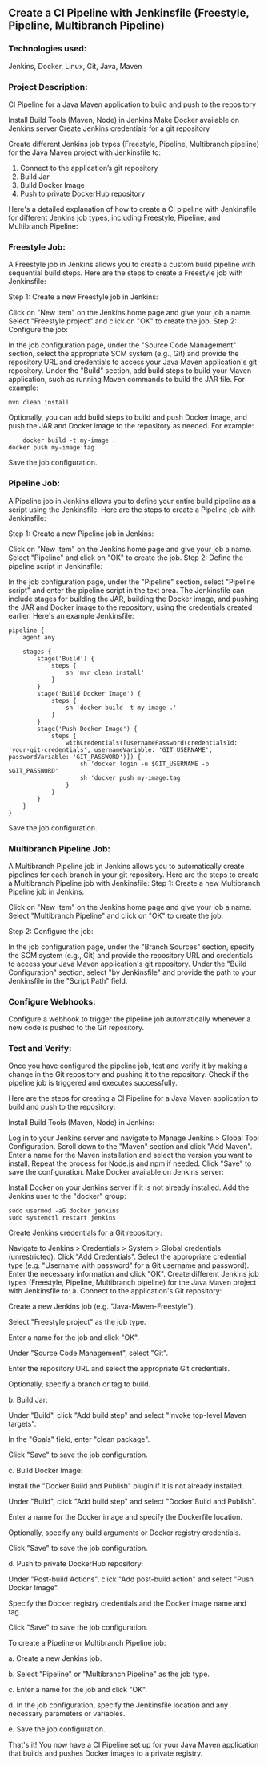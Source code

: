 ## Create a CI Pipeline with Jenkinsfile (Freestyle, Pipeline, Multibranch Pipeline)

### Technologies used:
Jenkins, Docker, Linux, Git, Java, Maven

### Project Description:

CI Pipeline for a Java Maven application to build and push to the repository

  Install Build Tools (Maven, Node) in Jenkins
  Make Docker available on Jenkins server
  Create Jenkins credentials for a git repository
  
  Create different Jenkins job types (Freestyle, Pipeline, Multibranch pipeline) for the Java Maven project with Jenkinsfile to:
  
 1. Connect to the application’s git repository 
 2. Build Jar
 3. Build Docker Image
 4. Push to private DockerHub repository
 
 
 Here's a detailed explanation of how to create a CI pipeline with Jenkinsfile for different Jenkins job types, including Freestyle, Pipeline, and Multibranch Pipeline:
 
 ### Freestyle Job:
 
 A Freestyle job in Jenkins allows you to create a custom build pipeline with sequential build steps. Here are the steps to create a Freestyle job with Jenkinsfile:
 
Step 1: Create a new Freestyle job in Jenkins:

Click on "New Item" on the Jenkins home page and give your job a name.
Select "Freestyle project" and click on "OK" to create the job.
Step 2: Configure the job:

In the job configuration page, under the "Source Code Management" section, select the appropriate SCM system (e.g., Git) and provide the repository URL and credentials to access your Java Maven application's git repository.
Under the "Build" section, add build steps to build your Maven application, such as running Maven commands to build the JAR file. For example:

    mvn clean install

Optionally, you can add build steps to build and push Docker image, and push the JAR and Docker image to the repository as needed. For example:

        docker build -t my-image .
    docker push my-image:tag
    
Save the job configuration.

### Pipeline Job:

A Pipeline job in Jenkins allows you to define your entire build pipeline as a script using the Jenkinsfile. Here are the steps to create a Pipeline job with Jenkinsfile:

Step 1: Create a new Pipeline job in Jenkins:

Click on "New Item" on the Jenkins home page and give your job a name.
Select "Pipeline" and click on "OK" to create the job.
Step 2: Define the pipeline script in Jenkinsfile:

In the job configuration page, under the "Pipeline" section, select "Pipeline script" and enter the pipeline script in the text area.
The Jenkinsfile can include stages for building the JAR, building the Docker image, and pushing the JAR and Docker image to the repository, using the credentials created earlier. Here's an example Jenkinsfile:

    pipeline {
        agent any

        stages {
            stage('Build') {
                steps {
                    sh 'mvn clean install'
                }
            }
            stage('Build Docker Image') {
                steps {
                    sh 'docker build -t my-image .'
                }
            }
            stage('Push Docker Image') {
                steps {
                    withCredentials([usernamePassword(credentialsId: 'your-git-credentials', usernameVariable: 'GIT_USERNAME', passwordVariable: 'GIT_PASSWORD')]) {
                        sh 'docker login -u $GIT_USERNAME -p $GIT_PASSWORD'
                        sh 'docker push my-image:tag'
                    }
                }
            }
        }
    }

Save the job configuration.

### Multibranch Pipeline Job:

A Multibranch Pipeline job in Jenkins allows you to automatically create pipelines for each branch in your git repository. Here are the steps to create a Multibranch Pipeline job with Jenkinsfile:
Step 1: Create a new Multibranch Pipeline job in Jenkins:

Click on "New Item" on the Jenkins home page and give your job a name.
Select "Multibranch Pipeline" and click on "OK" to create the job.

Step 2: Configure the job:

In the job configuration page, under the "Branch Sources" section, specify the SCM system (e.g., Git) and provide the repository URL and credentials to access your Java Maven application's git repository.
Under the "Build Configuration" section, select "by Jenkinsfile" and provide the path to your Jenkinsfile in the "Script Path" field.

### Configure Webhooks:

Configure a webhook to trigger the pipeline job automatically whenever a new code is pushed to the Git repository.

### Test and Verify:

Once you have configured the pipeline job, test and verify it by making a change in the Git repository and pushing it to the repository. Check if the pipeline job is triggered and executes successfully.

Here are the steps for creating a CI Pipeline for a Java Maven application to build and push to the repository:

Install Build Tools (Maven, Node) in Jenkins:

Log in to your Jenkins server and navigate to Manage Jenkins > Global Tool Configuration.
Scroll down to the "Maven" section and click "Add Maven".
Enter a name for the Maven installation and select the version you want to install.
Repeat the process for Node.js and npm if needed.
Click "Save" to save the configuration.
Make Docker available on Jenkins server:

Install Docker on your Jenkins server if it is not already installed.
Add the Jenkins user to the "docker" group:

    sudo usermod -aG docker jenkins
    sudo systemctl restart jenkins

Create Jenkins credentials for a Git repository:

Navigate to Jenkins > Credentials > System > Global credentials (unrestricted).
Click "Add Credentials".
Select the appropriate credential type (e.g. "Username with password" for a Git username and password).
Enter the necessary information and click "OK".
Create different Jenkins job types (Freestyle, Pipeline, Multibranch pipeline) for the Java Maven project with Jenkinsfile to:
a. Connect to the application's Git repository:

Create a new Jenkins job (e.g. "Java-Maven-Freestyle").

Select "Freestyle project" as the job type.

Enter a name for the job and click "OK".

Under "Source Code Management", select "Git".

Enter the repository URL and select the appropriate Git credentials.

Optionally, specify a branch or tag to build.

b. Build Jar:

Under "Build", click "Add build step" and select "Invoke top-level Maven targets".

In the "Goals" field, enter "clean package".

Click "Save" to save the job configuration.

c. Build Docker Image:

Install the "Docker Build and Publish" plugin if it is not already installed.

Under "Build", click "Add build step" and select "Docker Build and Publish".

Enter a name for the Docker image and specify the Dockerfile location.

Optionally, specify any build arguments or Docker registry credentials.

Click "Save" to save the job configuration.

d. Push to private DockerHub repository:

Under "Post-build Actions", click "Add post-build action" and select "Push Docker Image".

Specify the Docker registry credentials and the Docker image name and tag.

Click "Save" to save the job configuration.

To create a Pipeline or Multibranch Pipeline job:

a. Create a new Jenkins job.

b. Select "Pipeline" or "Multibranch Pipeline" as the job type.

c. Enter a name for the job and click "OK".

d. In the job configuration, specify the Jenkinsfile location and any necessary parameters or variables.

e. Save the job configuration.

That's it! You now have a CI Pipeline set up for your Java Maven application that builds and pushes Docker images to a private registry.
